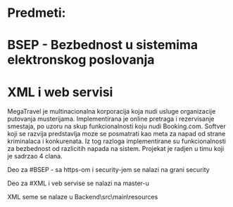 # Predmeti:
# BSEP -  Bezbednost u sistemima elektronskog poslovanja 
# XML i web servisi

MegaTravel je multinacionalna korporacija koja nudi usluge organizacije putovanja musterijama. 
Implementirana je online pretraga i rezervisanje smestaja, po uzoru na skup funkcionalnosti koju nudi Booking.com.
Softver koji se razvija predstavlja moze se posmatrati kao meta za napad od strane kriminalaca i konkurenata. Iz tog
razloga implementirane su funkcionalnosti za bezbednost od razlicitih napada na sistem.
Projekat je radjen u timu koji je sadrzao 4 clana.


Deo za #BSEP - sa https-om i security-jem se nalazi na grani security

Deo za #XML i veb servise se nalazi na master-u

XML seme se nalaze u Backend\src\main\resources

